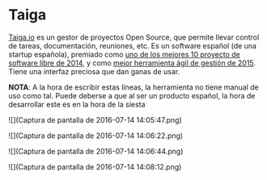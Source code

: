 # Taiga

[Taiga.io](https://taiga.io/) es un gestor de proyectos Open Source, que permite llevar control de tareas, documentación, reuniones, etc. Es un software español (de una startup española), premiado como [uno de los mejores 10 proyecto de software libre de 2014](https://opensource.com/business/14/12/top-10-open-source-projects-2014), y como [mejor herramienta ágil de gestión de 2015](https://blog.taiga.io/you-helped-us-win-the-best-agile-tool-2015-award.html). Tiene una interfaz preciosa que dan ganas de usar.

**NOTA**: A la hora de escribir estas líneas, la herramienta no tiene manual de uso como tal. Puede deberse a que al ser un producto español, la hora de desarrollar este es en la hora de la siesta


![](Captura de pantalla de 2016-07-14 14:05:47.png)

![](Captura de pantalla de 2016-07-14 14:06:22.png)


![](Captura de pantalla de 2016-07-14 14:06:44.png)


![](Captura de pantalla de 2016-07-14 14:08:12.png)

